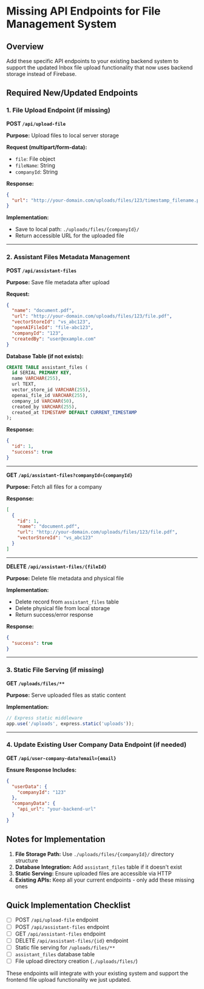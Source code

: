 # Missing API Endpoints for File Management System

## Overview
Add these specific API endpoints to your existing backend system to support the updated Inbox file upload functionality that now uses backend storage instead of Firebase.

## Required New/Updated Endpoints

### 1. File Upload Endpoint (if missing)
**POST `/api/upload-file`**

**Purpose:** Upload files to local server storage

**Request (multipart/form-data):**
- `file`: File object
- `fileName`: String  
- `companyId`: String

**Response:**
```json
{
  "url": "http://your-domain.com/uploads/files/123/timestamp_filename.pdf"
}
```

**Implementation:**
- Save to local path: `./uploads/files/{companyId}/`
- Return accessible URL for the uploaded file

---

### 2. Assistant Files Metadata Management
**POST `/api/assistant-files`**

**Purpose:** Save file metadata after upload

**Request:**
```json
{
  "name": "document.pdf",
  "url": "http://your-domain.com/uploads/files/123/file.pdf", 
  "vectorStoreId": "vs_abc123",
  "openAIFileId": "file-abc123",
  "companyId": "123",
  "createdBy": "user@example.com"
}
```

**Database Table (if not exists):**
```sql
CREATE TABLE assistant_files (
  id SERIAL PRIMARY KEY,
  name VARCHAR(255),
  url TEXT,
  vector_store_id VARCHAR(255),
  openai_file_id VARCHAR(255), 
  company_id VARCHAR(50),
  created_by VARCHAR(255),
  created_at TIMESTAMP DEFAULT CURRENT_TIMESTAMP
);
```

**Response:**
```json
{
  "id": 1,
  "success": true
}
```

---

**GET `/api/assistant-files?companyId={companyId}`**

**Purpose:** Fetch all files for a company

**Response:**
```json
[
  {
    "id": 1,
    "name": "document.pdf",
    "url": "http://your-domain.com/uploads/files/123/file.pdf",
    "vectorStoreId": "vs_abc123"
  }
]
```

---

**DELETE `/api/assistant-files/{fileId}`**

**Purpose:** Delete file metadata and physical file

**Implementation:**
- Delete record from `assistant_files` table
- Delete physical file from local storage
- Return success/error response

**Response:**
```json
{
  "success": true
}
```

---

### 3. Static File Serving (if missing)
**GET `/uploads/files/**`**

**Purpose:** Serve uploaded files as static content

**Implementation:**
```javascript
// Express static middleware
app.use('/uploads', express.static('uploads'));
```

---

### 4. Update Existing User Company Data Endpoint (if needed)
**GET `/api/user-company-data?email={email}`**

**Ensure Response Includes:**
```json
{
  "userData": {
    "companyId": "123"
  },
  "companyData": {
    "api_url": "your-backend-url"
  }
}
```

## Notes for Implementation

1. **File Storage Path:** Use `./uploads/files/{companyId}/` directory structure
2. **Database Integration:** Add `assistant_files` table if it doesn't exist
3. **Static Serving:** Ensure uploaded files are accessible via HTTP
4. **Existing APIs:** Keep all your current endpoints - only add these missing ones

## Quick Implementation Checklist

- [ ] POST `/api/upload-file` endpoint
- [ ] POST `/api/assistant-files` endpoint  
- [ ] GET `/api/assistant-files` endpoint
- [ ] DELETE `/api/assistant-files/{id}` endpoint
- [ ] Static file serving for `/uploads/files/**`
- [ ] `assistant_files` database table
- [ ] File upload directory creation (`./uploads/files/`)

These endpoints will integrate with your existing system and support the frontend file upload functionality we just updated.